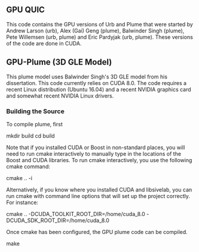 GPU QUIC
--------

This code contains the GPU versions of Urb and Plume that were started
by Andrew Larson (urb), Alex (Gai) Geng (plume), Balwinder Singh
(plume), Pete Willemsen (urb, plume) and Eric Pardyjak (urb,
plume). These versions of the code are done in CUDA.

## GPU-Plume (3D GLE Model)

This plume model uses Balwinder Singh's 3D GLE model from his
dissertation. This code currently relies on CUDA 8.0. The code
requires a recent Linux distribution (Ubuntu 16.04) and a recent
NVIDIA graphics card and somewhat recent NVIDIA Linux drivers.

### Building the Source

To compile plume, first

  mkdir build
  cd build

Note that if you installed CUDA or Boost in non-standard places, you
will need to run cmake interactively to manually type in the locations
of the Boost and CUDA libraries. To run cmake interactively, you use
the following cmake command:

   cmake .. -i

Alternatively, if you know where you installed CUDA and libsivelab,
you can run cmake with command line options that will set up the
project correctly. For instance:

  cmake .. -DCUDA_TOOLKIT_ROOT_DIR=/home/cuda_8.0 -DCUDA_SDK_ROOT_DIR=/home/cuda_8.0

Once cmake has been configured, the GPU plume code can be compiled.

  make

